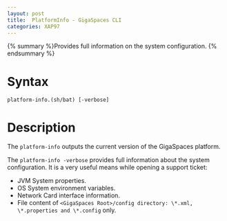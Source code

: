 ```yaml
---
layout: post
title:  PlatformInfo - GigaSpaces CLI
categories: XAP97
---
```


{% summary %}Provides full information on the system configuration. {% endsummary %}

# Syntax

    platform-info.(sh/bat) [-verbose]

# Description

The `platform-info` outputs the current version of the GigaSpaces platform.

The `platform-info -verbose` provides full information about the system configuration. It is a very useful means while opening a support ticket:

- JVM System properties.
- OS System environment variables.
- Network Card interface information.
- File content of `<GigaSpaces Root>/config directory: \*.xml, \*.properties and \*.config` only.
